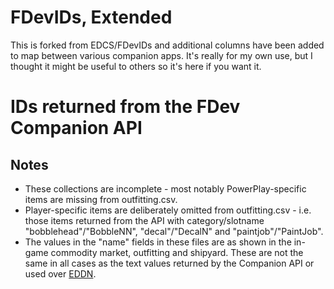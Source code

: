 FDevIDs, Extended
====
This is forked from EDCS/FDevIDs and additional columns have been added to map between various companion apps. It's really for my own use, but I thought it might be useful to others so it's here if you want it.


IDs returned from the FDev Companion API
====

Notes
----

- These collections are incomplete - most notably PowerPlay-specific items are missing from outfitting.csv.
- Player-specific items are deliberately omitted from outfitting.csv - i.e. those items returned from the API with category/slotname "bobblehead"/"BobbleNN", "decal"/"DecalN" and "paintjob"/"PaintJob".
- The values in the "name" fields in these files are as shown in the in-game commodity market, outfitting and shipyard. These are not the same in all cases as the text values returned by the Companion API or used over [EDDN](https://github.com/jamesremuscat/EDDN/blob/master/schemas/shipyard-v1.0.json#L55).
